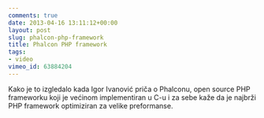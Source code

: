 ```yaml
---
comments: true
date: 2013-04-16 13:11:12+00:00
layout: post
slug: phalcon-php-framework
title: Phalcon PHP framework
tags:
- video
vimeo_id: 63884204
---
```


Kako je to izgledalo kada Igor Ivanović priča o Phalconu, open source PHP frameworku koji je većinom implementiran u C-u i za sebe kaže da je najbrži PHP framework optimiziran za velike preformanse.
